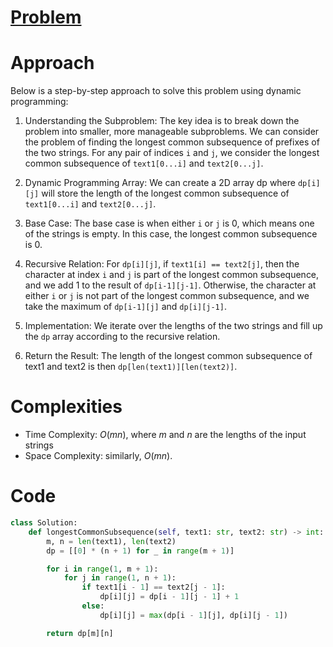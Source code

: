 # [Problem](https://leetcode.com/problems/longest-common-subsequence/description)

# Approach
Below is a step-by-step approach to solve this problem using dynamic programming:

1. Understanding the Subproblem: The key idea is to break down the problem into smaller, more manageable subproblems. We can consider the problem of finding the longest common subsequence of prefixes of the two strings. For any pair of indices `i` and `j`, we consider the longest common subsequence of `text1[0...i]` and `text2[0...j]`.

2. Dynamic Programming Array: We can create a 2D array dp where `dp[i][j]` will store the length of the longest common subsequence of `text1[0...i]` and `text2[0...j]`.

3. Base Case: The base case is when either `i` or `j` is 0, which means one of the strings is empty. In this case, the longest common subsequence is 0.

4. Recursive Relation: For `dp[i][j]`, if `text1[i] == text2[j]`, then the character at index `i` and `j` is part of the longest common subsequence, and we add 1 to the result of `dp[i-1][j-1]`. Otherwise, the character at either `i` or `j` is not part of the longest common subsequence, and we take the maximum of `dp[i-1][j]` and `dp[i][j-1]`.

5. Implementation: We iterate over the lengths of the two strings and fill up the `dp` array according to the recursive relation.

6. Return the Result: The length of the longest common subsequence of text1 and text2 is then `dp[len(text1)][len(text2)]`.

# Complexities
- Time Complexity: $O(mn)$, where $m$ and $n$ are the lengths of the input strings
- Space Complexity: similarly, $O(mn)$.

# Code

```python
class Solution:
    def longestCommonSubsequence(self, text1: str, text2: str) -> int:
        m, n = len(text1), len(text2)
        dp = [[0] * (n + 1) for _ in range(m + 1)]

        for i in range(1, m + 1):
            for j in range(1, n + 1):
                if text1[i - 1] == text2[j - 1]:
                    dp[i][j] = dp[i - 1][j - 1] + 1
                else:
                    dp[i][j] = max(dp[i - 1][j], dp[i][j - 1])

        return dp[m][n]
```